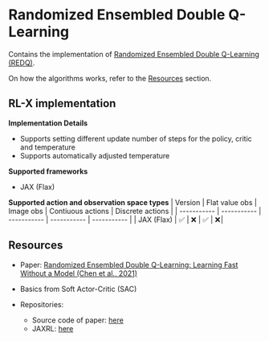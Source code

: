 # Randomized Ensembled Double Q-Learning

Contains the implementation of [Randomized Ensembled Double Q-Learning (REDQ)](https://arxiv.org/pdf/2101.05982).

On how the algorithms works, refer to the [Resources](#resources) section.


## RL-X implementation

**Implementation Details**
- Supports setting different update number of steps for the policy, critic and temperature
- Supports automatically adjusted temperature

**Supported frameworks**
- JAX (Flax)

**Supported action and observation space types**
| Version | Flat value obs | Image obs | Contiuous actions | Discrete actions |
| ----------- | ----------- | ----------- | ----------- | ----------- |
| JAX (Flax) | ✅ | ❌ | ✅ | ❌ |


## Resources
- Paper: [Randomized Ensembled Double Q-Learning: Learning Fast Without a Model (Chen et al., 2021)](https://arxiv.org/pdf/2101.05982)

- Basics from Soft Actor-Critic (SAC)

- Repositories:
    - Source code of paper: [here](https://github.com/watchernyu/REDQ)
    - JAXRL: [here](https://github.com/ikostrikov/jaxrl/tree/main/jaxrl/agents/redq)

